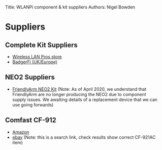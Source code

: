 Title: WLANPi component & kit suppliers
Authors: Nigel Bowden

# Suppliers

## Complete Kit Suppliers

- [Wireless LAN Pros store][WLPC_Store]
- [BadgerFi (UK/Europe)][Nick_UK]

## NEO2 Suppliers

- [FriendlyArm NEO2 Kit][NEO2] (Note: As of April 2020, we understand that FriendlyArm are no longer producing the NEO2 due to component supply issues. We awaiting details of a replacement device that we can use going forwards)

## Comfast CF-912

- [Amazon][CF912]
- [ebay][CF912_ebay] (Note: this is a search link, check results show correct CF-921AC item)

<!-- Link list -->
[WLPC_Store]: http://www.wlanpros.com/product-category/store/
[NEO2]: https://www.friendlyarm.com/index.php?route=product/product&product_id=189
[CF912]: https://amzn.to/2R9niFs
[CF912_ebay]: https://www.ebay.com/sch/i.html?_from=R40&_trksid=m570.l1313&_nkw=comfast+cf-912ac&_sacat=0
[Nick_UK]: http://badgerwifi.co.uk/store
